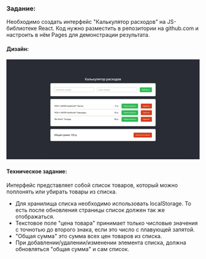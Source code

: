 ### Задание:
Необходимо создать интерфейс "Калькулятор расходов" на JS-библиотеке React. Код нужно разместить в репозитории на github.com и настроить в нём Pages для демонстрации результата. 

#### Дизайн:
![Дизайн](./design.jpg)

#### Техническое задание:

Интерфейс представляет собой список товаров, который можно поплонять или убирать товары из списка.

- Для хранилища списка необходимо использовать localStorage. То есть после обновления страницы список должен так же отображаться.
- Текстовое поле "цена товара" принимает только числовые значения с точнотью до второго знака, если это число с плавующей запятой.
- "Общая сумма" это сумма всех цен товаров из списка.
- При добавлении/удалении/изменении элемента списка, должна обновляться "общая сумма" и сам список.

